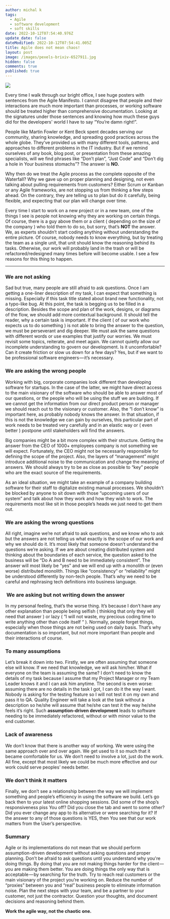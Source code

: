 ```yaml
---
author: michal k
tags:
  - Agile
  - software development
  - soft skills
date: 2022-10-12T07:54:40.976Z
update_date: false
dateModified: 2022-10-12T07:54:41.005Z
title: Agile does not mean chaos!
layout: post
image: /images/pexels-brixiv-6527911.jpg
hidden: false
comments: true
published: true
---
```

![](https://cdn-images-1.medium.com/max/1600/1*nodfoEWdCEbbDI4B10kUDA.jpeg)

Every time I walk through our bright office, I see huge posters with sentences from the Agile Manifesto. I cannot disagree that people and their interactions are much more important than processes, or working software should be treated higher than comprehensive documentation. Looking at the signatures under those sentences and knowing how much these guys did for the developers' world I have to say “You’re damn right!”.

People like Martin Fowler or Kent Beck spent decades serving our community, sharing knowledge, and spreading good practices across the whole globe. They’ve provided us with many different tools, patterns, and approaches to different problems in the IT industry. But if we remind ourselves of any book, blog post, or presentation from these amazing specialists, will we find phrases like “Don’t plan”, “Just Code” and “Don’t dig a hole in Your business stomachs”? The answer is **NO.**

Why then do we treat the Agile process as the complete opposite of the Waterfall? Why we gave up on proper planning and designing, not even talking about pulling requirements from customers? Either Scrum or Kanban or any Agile frameworks, are not stopping us from thinking a few steps ahead. On the contrary, they are telling us to plan but do it carefully, being flexible, and expecting that our plan will change over time.

Every time I start to work on a new project or in a new team, one of the things I see is people not knowing why they are working on certain things. Of course, there is a guy above them or a client ( depending on the size of the company ) who told them to do so, but sorry, that’s **NOT** the answer. We, as experts shouldn’t start coding anything without understanding the entire picture. Of course, nobody needs to know everything, but by treating the team as a single unit, that unit should know the reasoning behind its tasks. Otherwise, our work will probably land in the trash or will be refactored/redesigned many times before will become usable. I see a few reasons for this thing to happen.

- - -

### We are not asking

Sad but true, many people are still afraid to ask questions. Once I am getting a one-liner description of my task, I can expect that something is missing. Especially if this task title stated about brand new functionality, not a typo-like bug. At this point, the task is begging us to be filled in a description. Besides the scope and plan of the work, designs, or diagrams of the flow, we should add more contextual background. It should tell the reader, why a certain task is important. If the client ( of our work who expects us to do something ) is not able to bring the answer to the question, we must be perseverant and dig deeper. We must ask the same questions with different words or use examples that justify our worries. We must revisit some topics, reiterate, and meet again. We cannot quietly allow our incomplete understanding to govern our development. Is it uncomfortable? Can it create friction or slow us down for a few days? Yes, but if we want to be professional software engineers — it’s necessary.

### We are asking the wrong people

Working with big, corporate companies look different than developing software for startups. In the case of the latter, we might have direct access to the main visionary of the software who should be able to answer most of our questions, or the people who will be using the stuff we are building. If we cannot get the information from our direct product person or manager we should reach out to the visionary or customer. Also, the “I don’t know” is important here, as probably nobody knows the answer. In that situation, if this is not the knowledge we can gain by ourselves, this particular part of work needs to be treated very carefully and in an elastic way or ( even better ) postpone until stakeholders will find the answers. 

Big companies might be a bit more complex with their structure. Getting the answer from the CEO of 1000+ employees company is not something we will expect. Fortunately, the CEO might not be necessarily responsible for defining the scope of the project. Also, the layers of “management” might introduce additional noise to the communication and change the meaning of answers. We should always try to be as close as possible to “key” people who are the exact source of the requirements. 

As an ideal situation, we might take an example of a company building software for their staff to digitalize existing manual processes. We shouldn’t be blocked by anyone to sit down with those “upcoming users of our system” and talk about how they work and how they wish to work. The requirements most like sit in those people’s heads we just need to get them out.

### We are asking the wrong questions

All right, imagine we’re not afraid to ask questions, and we know who to ask but the answers are not telling us what exactly is the scope of our work and why we should do it. It’s most likely that someone doesn’t understand the questions we’re asking. If we are about creating distributed system and thinking about the boundaries of each service, the question asked to the business will be “Do A and B need to be immediately consistent”. The answer will most likely be “yes” and we will end up with a monolith or (even worse) distributed monolith. Things like “consistency” or “reliability” might be understood differently by non-tech people. That’s why we need to be careful and rephrasing tech definitions into business language.

###  We are asking but not writing down the answer

In my personal feeling, that’s the worse thing. It’s because I don’t have any other explanation than people being selfish ( thinking that only they will need that answer ) or lazy ( “I will not waste, my precious coding time to write anything other than code itself “ ). Normally, people forget things, especially when those things are not being used on daily basis. That’s why documentation is so important, but not more important than people and their interactions of course.

### To many assumptions

Let’s break it down into two. Firstly, we are often assuming that someone else will know. If we need that knowledge, we will ask him/her. What if everyone on the team is assuming the same? I don’t need to know the details of my task because I assume that my Project Manager or my Team Leader knows it and I can ask him anytime. The second is even worse: assuming there are no details in the task I got, I can do it the way I want. Nobody is asking for the testing feature so I will not test it on my own and pass it to QA. Quality Engineer will take a look at the task without a description so he/she will assume that he/she can test it the way he/she feels it’s right. Such **assumption-driven development** leads to software needing to be immediately refactored, without or with minor value to the end customer.

### Lack of awareness

We don’t know that there is another way of working. We were using the same approach over and over again. We get used to it so much that it became comfortable for us. We don’t need to involve a lot, just do the work. All fine, except that most likely we could be much more effective and our work could serve peoples’ needs better. 

### We don’t think it matters

Finally, we don’t see a relationship between the way we will implement something and people’s efficiency in using the software we build. Let’s go back then to your latest online shopping sessions. Did some of the shop’s responsiveness piss You off? Did you close the tab and went to some other? Did you ever change any app to its alternative or were searching for it? If the answer to any of those questions is YES, then You see that our work matters from the User’s perspective.

### Summary

Agile or its implementations do not mean that we should perform assumption-driven development without asking questions and proper planning. Don’t be afraid to ask questions until you understand why you're doing things. By doing that you are not making things harder for the client — you are making them better. You are doing things the only way that is acceptable — by searching for the truth. Try to reach real customers or the main visionary of the project you’re working on. Reduce the number of “proxies” between you and “real” business people to eliminate information noise. Plan the next steps with your team, and be a partner to your customer, not just the contractor. Question your thoughts, and document decisions and reasoning behind them.

**Work the agile way, not the chaotic one.**